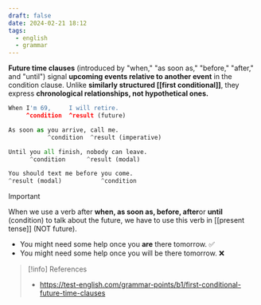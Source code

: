```yaml
---
draft: false
date: 2024-02-21 18:12
tags:
  - english
  - grammar
---
```


**Future time clauses** (introduced by "when," "as soon as," "before," "after," and "until") signal **upcoming events relative to another event** in the condition clause. Unlike **similarly structured [[first conditional]]**, they express **chronological relationships, not hypothetical ones.**

```py
When I'm 69,     I will retire.
     ^condition  ^result (future)

As soon as you arrive, call me.
           ^condition  ^result (imperative)

Until you all finish, nobody can leave.
      ^condition      ^result (modal)

You should text me before you come.
^result (modal)           ^condition
```

>[!important] 
>When we use a verb after **when, as soon as, before, after**or **until** (condition) to talk about the future, we have to use this verb in [[present tense]] (NOT future).
>- You might need some help once you **are** there tomorrow. ✅
>- You might need some help once you will be there tomorrow. ❌


> [!info] References
> - https://test-english.com/grammar-points/b1/first-conditional-future-time-clauses
